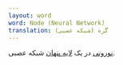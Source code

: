 ```yaml
---
layout: word
word: Node (Neural Network)
translation: گره (شبکه عصبی)
---
```


[نورونی](/N/neuron) در یک [لایه پنهان](/H/hidden_layer) شبکه عصبی.
